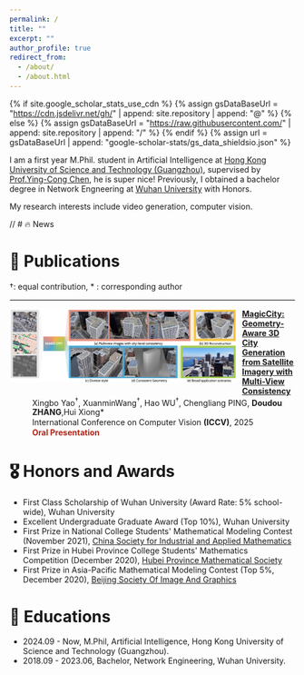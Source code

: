 ```yaml
---
permalink: /
title: ""
excerpt: ""
author_profile: true
redirect_from: 
  - /about/
  - /about.html
---
```


<style>
  dl {
    margin-top: 1px;
    margin-bottom: 5px; /* 调整这个值以获得合适的间距 */
    clear: both;
  }

  img {
    display: block;
    margin: 0px 10px 10px 0px; /* 图片居中 上右下左*/ 
    max-width: 100%; /* 限制图片最大宽度 */
  }

  hr {
    border: 1px solid #ebebeb; /* 调整分隔线的颜色和样式 */
    /* margin: 10px;  */
    clear: both; 
  }


  dl dd {
  color: #; 
  margin-top: 1px; 
  margin-bottom: 1px;
}

  dl dd strong {
  font-weight: bold;
  }


  .publication-title {
    font-weight: bold;
  }

  .image-container {
    display: flex;
    justify-content: center;
    gap: 10px; /* 控制图片间距 */
    margin: 20px 0;
  }

  .image-container img {
    max-width: 150px; /* 控制最大宽度 */
    height: auto;
    margin: 0; /* 移除原来的 margin */
  }

  .co-first {
    color: #B02418;
  }
  
</style>

{% if site.google_scholar_stats_use_cdn %}
{% assign gsDataBaseUrl = "https://cdn.jsdelivr.net/gh/" | append: site.repository | append: "@" %}
{% else %}
{% assign gsDataBaseUrl = "https://raw.githubusercontent.com/" | append: site.repository | append: "/" %}
{% endif %}
{% assign url = gsDataBaseUrl | append: "google-scholar-stats/gs_data_shieldsio.json" %}

<span class='anchor' id='about-me'></span>

I am a first year M.Phil. student in Artificial Intelligence at [Hong Kong University of Science and Technology (Guangzhou)](https://www.hkust-gz.edu.cn/), supervised by [Prof.Ying-Cong Chen](https://www.yingcong.me/), he is super nice! Previously, I obtained a bachelor degree in Network Engneering at [Wuhan University](https://www.whu.edu.cn/) with Honors. 

My research interests include video generation, computer vision.

// # 🔥 News


# 📝 Publications
&dagger;: equal contribution, * : corresponding author

<hr>

<dl>
  <dt><img align="left" width="400" src="../images/papers/magiccity.png" alt="MagicCity"></dt>
  <dd><a href="https://arxiv.org/abs/2503.16843" class="publication-title">MagicCity: Geometry-Aware 3D City Generation from Satellite Imagery with
Multi-View Consistency</a></dd>
  <dd>Xingbo Yao<sup>&dagger;</sup>, XuanminWang<sup>&dagger;</sup>, Hao WU<sup>&dagger;</sup>, Chengliang PING, <strong>Doudou ZHANG</strong>,Hui Xiong*</dd>
  <dd>International Conference on Computer Vision <strong>(ICCV)</strong>, 2025</dd>
  <dd style="color:#B02418;"><strong>Oral Presentation</strong></dd>
</dl>


# 🎖 Honors and Awards
- First Class Scholarship of Wuhan University (Award Rate: 5% school-wide), Wuhan University
- Excellent Undergraduate Graduate Award (Top 10%), Wuhan University
- First Prize in National College Students' Mathematical Modeling Contest (November 2021), [China Society for Industrial and Applied Mathematics](https://csiam.org.cn/)
- First Prize in Hubei Province College Students' Mathematics Competition (December 2020), [Hubei Province Mathematical Society](https://www.hbmath.com.cn/)
- First Prize in Asia-Pacific Mathematical Modeling Contest (Top 5%, December 2020), [Beijing Society Of Image And Graphics](https://www.bsig.org.cn/)

# 📖 Educations
- 2024.09 - Now, M.Phil, Artificial Intelligence, Hong Kong University of Science and Technology (Guangzhou).
- 2018.09 - 2023.06, Bachelor, Network Engineering, Wuhan University. 